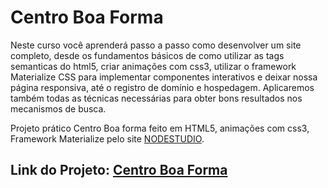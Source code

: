 # Centro Boa Forma

Neste curso você aprenderá passo a passo como desenvolver um site completo, desde os fundamentos básicos de como utilizar as tags semanticas do html5, criar animações com css3, utilizar o framework Materialize CSS para implementar componentes interativos e deixar nossa página responsiva, até o registro de domínio e hospedagem. Aplicaremos também todas as técnicas necessárias para obter bons resultados nos mecanismos de busca.

Projeto prático Centro Boa forma feito em HTML5, animações com css3, Framework Materialize pelo site [NODESTUDIO](https://www.nodestudio.com.br/curso/curso-carreira-web-sites-profissionais).

## Link do Projeto: [Centro Boa Forma](https://marcelo-rafael.github.io/hotel-paraiso/)